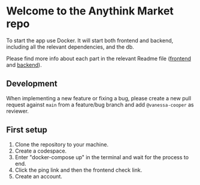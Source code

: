 # Welcome to the Anythink Market repo

To start the app use Docker. It will start both frontend and backend, including all the relevant dependencies, and the db.

Please find more info about each part in the relevant Readme file ([frontend](frontend/readme.md) and [backend](backend/README.md)).

## Development

When implementing a new feature or fixing a bug, please create a new pull request against `main` from a feature/bug branch and add `@vanessa-cooper` as reviewer.

## First setup

1. Clone the repository to your machine.
2. Create a codespace.
3. Enter "docker-compose up" in the terminal and wait for the process to end.
4. Click the ping link and then the frontend check link.
5. Create an account.    